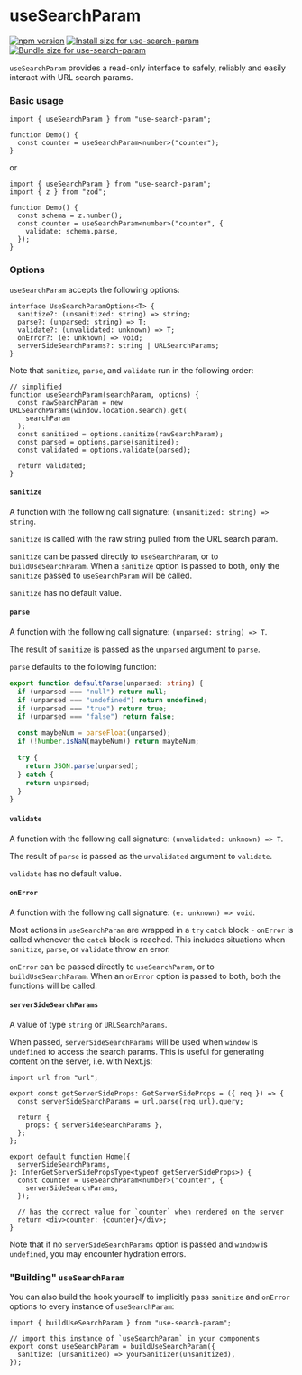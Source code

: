 # useSearchParam

[![npm version](https://badge.fury.io/js/use-search-param.svg)](https://badge.fury.io/js/use-search-param)
<a href="https://pkg-size.dev/use-search-param?no-peers"><img src="https://pkg-size.dev/badge/install/10098" title="Install size for use-search-param"></a>
<a href="https://pkg-size.dev/use-search-param?no-peers"><img src="https://pkg-size.dev/badge/bundle/1046" title="Bundle size for use-search-param"></a>

`useSearchParam` provides a read-only interface to safely, reliably and easily interact with URL search params.

### Basic usage

```tsx
import { useSearchParam } from "use-search-param";

function Demo() {
  const counter = useSearchParam<number>("counter");
}
```

or

```tsx
import { useSearchParam } from "use-search-param";
import { z } from "zod";

function Demo() {
  const schema = z.number();
  const counter = useSearchParam<number>("counter", {
    validate: schema.parse,
  });
}
```

### Options

`useSearchParam` accepts the following options:

```tsx
interface UseSearchParamOptions<T> {
  sanitize?: (unsanitized: string) => string;
  parse?: (unparsed: string) => T;
  validate?: (unvalidated: unknown) => T;
  onError?: (e: unknown) => void;
  serverSideSearchParams?: string | URLSearchParams;
}
```

Note that `sanitize`, `parse`, and `validate` run in the following order:

```tsx
// simplified
function useSearchParam(searchParam, options) {
  const rawSearchParam = new URLSearchParams(window.location.search).get(
    searchParam
  );
  const sanitized = options.sanitize(rawSearchParam);
  const parsed = options.parse(sanitized);
  const validated = options.validate(parsed);

  return validated;
}
```

#### `sanitize`

A function with the following call signature: `(unsanitized: string) => string`.

`sanitize` is called with the raw string pulled from the URL search param.

`sanitize` can be passed directly to `useSearchParam`, or to `buildUseSearchParam`. When a `sanitize` option is passed to both, only the `sanitize` passed to `useSearchParam` will be called.

`sanitize` has no default value.

#### `parse`

A function with the following call signature: `(unparsed: string) => T`.

The result of `sanitize` is passed as the `unparsed` argument to `parse`.

`parse` defaults to the following function:

```ts
export function defaultParse(unparsed: string) {
  if (unparsed === "null") return null;
  if (unparsed === "undefined") return undefined;
  if (unparsed === "true") return true;
  if (unparsed === "false") return false;

  const maybeNum = parseFloat(unparsed);
  if (!Number.isNaN(maybeNum)) return maybeNum;

  try {
    return JSON.parse(unparsed);
  } catch {
    return unparsed;
  }
}
```

#### `validate`

A function with the following call signature: `(unvalidated: unknown) => T`.

The result of `parse` is passed as the `unvalidated` argument to `validate`.

`validate` has no default value.

#### `onError`

A function with the following call signature: `(e: unknown) => void`.

Most actions in `useSearchParam` are wrapped in a `try` `catch` block - `onError` is called whenever the `catch` block is reached. This includes situations when `sanitize`, `parse`, or `validate` throw an error.

`onError` can be passed directly to `useSearchParam`, or to `buildUseSearchParam`. When an `onError` option is passed to both, both the functions will be called.

#### `serverSideSearchParams`

A value of type `string` or `URLSearchParams`.

When passed, `serverSideSearchParams` will be used when `window` is `undefined` to access the search params. This is useful for generating content on the server, i.e. with Next.js:

```tsx
import url from "url";

export const getServerSideProps: GetServerSideProps = ({ req }) => {
  const serverSideSearchParams = url.parse(req.url).query;

  return {
    props: { serverSideSearchParams },
  };
};

export default function Home({
  serverSideSearchParams,
}: InferGetServerSidePropsType<typeof getServerSideProps>) {
  const counter = useSearchParam<number>("counter", {
    serverSideSearchParams,
  });

  // has the correct value for `counter` when rendered on the server
  return <div>counter: {counter}</div>;
}
```

Note that if no `serverSideSearchParams` option is passed and `window` is `undefined`, you may encounter hydration errors.

### "Building" `useSearchParam`

You can also build the hook yourself to implicitly pass `sanitize` and `onError` options to every instance of `useSearchParam`:

```tsx
import { buildUseSearchParam } from "use-search-param";

// import this instance of `useSearchParam` in your components
export const useSearchParam = buildUseSearchParam({
  sanitize: (unsanitized) => yourSanitizer(unsanitized),
});
```
